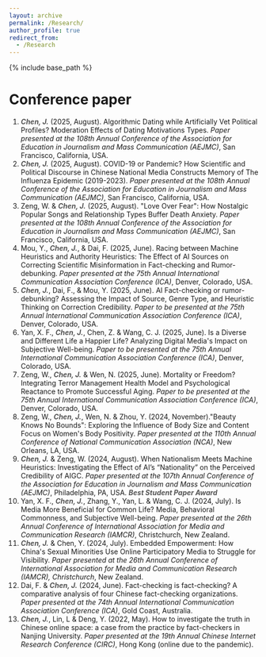 ```yaml
---
layout: archive
permalink: /Research/
author_profile: true
redirect_from:
  - /Research
---
```


{% include base_path %}

<style>
    /* 强制拓宽本页面的主内容区域 */
    .page__inner-wrap {
        max-width: 1600px !important;
    }

    /* 保留：为你名字创建的专属样式 */
    .my-name {
        color:#555555; /* depart蓝 */
        font-weight: 700;  /* 粗体 */
        font-style: italic;
    }
</style>


Conference paper
======
1. <span class="my-name">Chen, J.</span> (2025, August). Algorithmic Dating while Artificially Vet Political Profiles? Moderation Effects of Dating Motivations Types. *Paper presented at the 108th Annual Conference of the Association for Education in Journalism and Mass Communication (AEJMC)*, San Francisco, California, USA.
2. <span class="my-name">Chen, J.</span> (2025, August). COVID-19 or Pandemic? How Scientific and Political Discourse in Chinese National Media Constructs Memory of The Influenza Epidemic (2019-2023). *Paper presented at the 108th Annual Conference of the Association for Education in Journalism and Mass Communication (AEJMC)*, San Francisco, California, USA.
3. Zeng, W. & <span class="my-name">Chen, J.</span> (2025, August). "Love Over Fear": How Nostalgic Popular Songs and Relationship Types Buffer Death Anxiety. *Paper presented at the 108th Annual Conference of the Association for Education in Journalism and Mass Communication (AEJMC)*, San Francisco, California, USA.
4. Mou, Y., <span class="my-name">Chen, J.</span>, & Dai, F. (2025, June). Racing between Machine Heuristics and Authority Heuristics: The Effect of AI Sources on Correcting Scientific Misinformation in Fact-checking and Rumor-debunking. *Paper presented at the 75th Annual International Communication Association Conference (ICA)*, Denver, Colorado, USA.
5. <span class="my-name">Chen, J.</span>, Dai, F., & Mou, Y. (2025, June). AI Fact-checking or rumor-debunking? Assessing the Impact of Source, Genre Type, and Heuristic Thinking on Correction Credibility. *Paper to be presented at the 75th Annual International Communication Association Conference (ICA)*, Denver, Colorado, USA.
6. Yan, X. F., <span class="my-name">Chen, J.</span>, Chen, Z. & Wang, C. J. (2025, June). Is a Diverse and Different Life a Happier Life? Analyzing Digital Media's Impact on Subjective Well-being. *Paper to be presented at the 75th Annual International Communication Association Conference (ICA)*, Denver, Colorado, USA.
7. Zeng, W., <span class="my-name">Chen, J.</span> & Wen, N. (2025, June). Mortality or Freedom? Integrating Terror Management Health Model and Psychological Reactance to Promote Successful Aging. *Paper to be presented at the 75th Annual International Communication Association Conference (ICA)*, Denver, Colorado, USA.
8. Zeng, W., <span class="my-name">Chen, J.</span>, Wen, N. & Zhou, Y. (2024, November)."Beauty Knows No Bounds": Exploring the Influence of Body Size and Content Focus on Women's Body Positivity. *Paper presented at the 110th Annual Conference of National Communication Association (NCA)*, New Orleans, LA, USA.
9. <span class="my-name">Chen, J.</span> & Zeng, W. (2024, August). When Nationalism Meets Machine Heuristics: Investigating the Effect of AI’s “Nationality” on the Perceived Credibility of AIGC. *Paper presented at the 107th Annual Conference of the Association for Education in Journalism and Mass Communication (AEJMC)*, Philadelphia, PA, USA. <span class="my-name">Best Student Paper Award</span>
10. Yan, X. F., <span class="my-name">Chen, J.</span>, Zhang, Y., Yan, L. & Wang, C. J. (2024, July). Is Media More Beneficial for Common Life? Media, Behavioral Commonness, and Subjective Well-being. *Paper presented at the 26th Annual Conference of International Association for Media and Communication Research (IAMCR)*, Christchurch, New Zealand.
11. <span class="my-name">Chen, J.</span> & Chen, Y. (2024, July). Embedded Empowerment: How China's Sexual Minorities Use Online Participatory Media to Struggle for Visibility. *Paper presented at the 26th Annual Conference of International Association for Media and Communication Research (IAMCR), Christchurch*, New Zealand.
12. Dai, F. & <span class="my-name">Chen, J.</span> (2024, June). Fact-checking is fact-checking? A comparative analysis of four Chinese fact-checking organizations. *Paper presented at the 74th Annual International Communication Association Conference (ICA)*, Gold Coast, Australia.
13. <span class="my-name">Chen, J.</span>, Lin, L & Deng, Y. (2022, May). How to investigate the truth in Chinese online space: a case from the practice by fact-checkers in Nanjing University. *Paper presented at the 19th Annual Chinese Internet Research Conference (CIRC)*, Hong Kong (online due to the pandemic).

